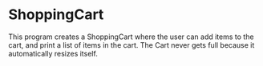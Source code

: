 # ShoppingCart
This program creates a ShoppingCart where the user can add items to the cart, and print a list of items in the cart. The Cart never gets full because it automatically resizes itself.
